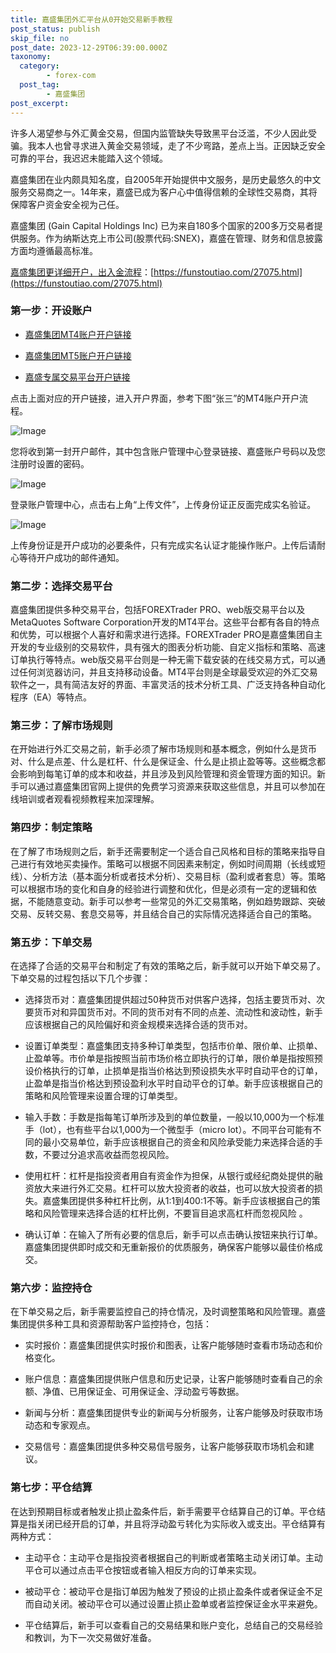 ```yaml
---
title: 嘉盛集团外汇平台从0开始交易新手教程
post_status: publish
skip_file: no
post_date: 2023-12-29T06:39:00.000Z
taxonomy:
  category:
        - forex-com
  post_tag:
        - 嘉盛集团
post_excerpt: 
---
```

许多人渴望参与外汇黄金交易，但国内监管缺失导致黑平台泛滥，不少人因此受骗。我本人也曾寻求进入黄金交易领域，走了不少弯路，差点上当。正因缺乏安全可靠的平台，我迟迟未能踏入这个领域。

嘉盛集团在业内颇具知名度，自2005年开始提供中文服务，是历史最悠久的中文服务交易商之一。14年来，嘉盛已成为客户心中值得信赖的全球性交易商，其将保障客户资金安全视为己任。

嘉盛集团 (Gain Capital Holdings Inc) 已为来自180多个国家的200多万交易者提供服务。作为纳斯达克上市公司(股票代码:SNEX)，嘉盛在管理、财务和信息披露方面均遵循最高标准。

[嘉盛集团更详细开户，出入金流程](https://funstoutiao.com/27075.html)：[https://funstoutiao.com/27075.html](https://funstoutiao.com/27075.html)

### 第一步：开设账户

* [嘉盛集团MT4账户开户链接](https://s.ssgg.net/jsmt4)

* [嘉盛集团MT5账户开户链接](https://s.ssgg.net/jsmt5)

* [嘉盛专属交易平台开户链接](https://s.ssgg.net/js)

点击上面对应的开户链接，进入开户界面，参考下图“张三”的MT4账户开户流程。

![Image](https://prod-files-secure.s3.us-west-2.amazonaws.com/39ed1227-6d7d-4570-be36-9ccd4a2c4241/7a167aea-686b-400d-af59-4e18eb607a40/640.png?X-Amz-Algorithm=AWS4-HMAC-SHA256&X-Amz-Content-Sha256=UNSIGNED-PAYLOAD&X-Amz-Credential=ASIAZI2LB466QSN7SLPB%2F20250424%2Fus-west-2%2Fs3%2Faws4_request&X-Amz-Date=20250424T041309Z&X-Amz-Expires=3600&X-Amz-Security-Token=IQoJb3JpZ2luX2VjEHQaCXVzLXdlc3QtMiJGMEQCIHa4XOU%2FkamDkfplgcBt4cBXZ450R5Dh6BW1i2rIQWScAiBCc3RDAz5GfNgeCavC44WZk%2FUcz2es6Ek3tDcuKUkNvSqIBAj9%2F%2F%2F%2F%2F%2F%2F%2F%2F%2F8BEAAaDDYzNzQyMzE4MzgwNSIME8vjkNb59o04Nm7MKtwDzTQIn9OXjRheh3N4PlhgGmn6EJRu8kPYGb8eDWdftf%2BULMZ66o81JjCRx7flZdfV67Qw050b6s%2BuKaJ9wfc0AbXyjBk7VBedAyLAGzmulGrkpFy7%2BDHJugOrwyHgNP%2FQ2a48meRHxAh5ZGoTAnBFNNj7%2FWg0kT60gRNBCECiI0CWryF4l%2Fbc3jHr14r%2FvJmZMD%2BxOpBxfp7d4c%2BTs9u7CSO6P4SUzQY6pI7i30TcRXE%2Bvva3B4Zu4q6g6Ushfq5vuxDFK9ddQ%2BfYZCT54S%2FG71xHnGlSc%2FbKIqjchFpwhcWnw4llUVT4MyoGdAFT1iO2EjpR5NK0Cu7nMwr%2F8QNfMQczWxCC%2FtjNXfVwpWpAJtMybbI0CevwpUeW%2BRFC8WwE2TwfJlCrxRb7xf2%2BiV5rrX9WlsoBnjAVUP%2FYSHIsJkM3HiuAKia%2Buaj8iZQ2sMamtmq6obM1YLNdPKl0TKGa%2FJOYJUtf0hDVodEmVi00bZclF%2Bu1v1U3byP1BvXXDcHUzPxwYW7LvrOyZHf8MbVwF4eKGA83N9Jm%2BXWd9Ge5ZTuT%2Bo8SaEIMxk2j3430h7mA1qEyI3WkjI8hUwBgSWvkt2sF%2FVgEtj380j1Y43b7KvZHQJNkxg4AxY8IcZ8wwuSmwAY6pgGQbtRjsFkBotAmLhn0l1IhL2cyYg%2FM%2FU4ezLWDSEA0ok4vmL7oeXh%2B0gyyTzJvTkAS1h1tUjkoN17rhwwHK5YuyKRRgCRFspSSGtYSq%2Fn9WwRRuQuWMrspUg5wLeaqe9A95s955dIzi8Tx0nyY2aRkicwPxSzsKqeq5E0ZxE4FenolYITteISxpjU%2FnLm1jsypQk5XXgFw1ghLDsjILJ6lYepKss2B&X-Amz-Signature=9895bd956b14ed095cf04b0615774a8b183c4e4bbcb4985fde8eda29f10f1a5a&X-Amz-SignedHeaders=host&x-id=GetObject)

您将收到第一封开户邮件，其中包含账户管理中心登录链接、嘉盛账户号码以及您注册时设置的密码。

![Image](https://prod-files-secure.s3.us-west-2.amazonaws.com/39ed1227-6d7d-4570-be36-9ccd4a2c4241/eaa1c6b3-2877-4284-a0e1-530e222c27fb/image.png?X-Amz-Algorithm=AWS4-HMAC-SHA256&X-Amz-Content-Sha256=UNSIGNED-PAYLOAD&X-Amz-Credential=ASIAZI2LB466QSN7SLPB%2F20250424%2Fus-west-2%2Fs3%2Faws4_request&X-Amz-Date=20250424T041309Z&X-Amz-Expires=3600&X-Amz-Security-Token=IQoJb3JpZ2luX2VjEHQaCXVzLXdlc3QtMiJGMEQCIHa4XOU%2FkamDkfplgcBt4cBXZ450R5Dh6BW1i2rIQWScAiBCc3RDAz5GfNgeCavC44WZk%2FUcz2es6Ek3tDcuKUkNvSqIBAj9%2F%2F%2F%2F%2F%2F%2F%2F%2F%2F8BEAAaDDYzNzQyMzE4MzgwNSIME8vjkNb59o04Nm7MKtwDzTQIn9OXjRheh3N4PlhgGmn6EJRu8kPYGb8eDWdftf%2BULMZ66o81JjCRx7flZdfV67Qw050b6s%2BuKaJ9wfc0AbXyjBk7VBedAyLAGzmulGrkpFy7%2BDHJugOrwyHgNP%2FQ2a48meRHxAh5ZGoTAnBFNNj7%2FWg0kT60gRNBCECiI0CWryF4l%2Fbc3jHr14r%2FvJmZMD%2BxOpBxfp7d4c%2BTs9u7CSO6P4SUzQY6pI7i30TcRXE%2Bvva3B4Zu4q6g6Ushfq5vuxDFK9ddQ%2BfYZCT54S%2FG71xHnGlSc%2FbKIqjchFpwhcWnw4llUVT4MyoGdAFT1iO2EjpR5NK0Cu7nMwr%2F8QNfMQczWxCC%2FtjNXfVwpWpAJtMybbI0CevwpUeW%2BRFC8WwE2TwfJlCrxRb7xf2%2BiV5rrX9WlsoBnjAVUP%2FYSHIsJkM3HiuAKia%2Buaj8iZQ2sMamtmq6obM1YLNdPKl0TKGa%2FJOYJUtf0hDVodEmVi00bZclF%2Bu1v1U3byP1BvXXDcHUzPxwYW7LvrOyZHf8MbVwF4eKGA83N9Jm%2BXWd9Ge5ZTuT%2Bo8SaEIMxk2j3430h7mA1qEyI3WkjI8hUwBgSWvkt2sF%2FVgEtj380j1Y43b7KvZHQJNkxg4AxY8IcZ8wwuSmwAY6pgGQbtRjsFkBotAmLhn0l1IhL2cyYg%2FM%2FU4ezLWDSEA0ok4vmL7oeXh%2B0gyyTzJvTkAS1h1tUjkoN17rhwwHK5YuyKRRgCRFspSSGtYSq%2Fn9WwRRuQuWMrspUg5wLeaqe9A95s955dIzi8Tx0nyY2aRkicwPxSzsKqeq5E0ZxE4FenolYITteISxpjU%2FnLm1jsypQk5XXgFw1ghLDsjILJ6lYepKss2B&X-Amz-Signature=955981690770cbc9dbc0f2edc560afdb9977d3d1d40c9bbc583099d89bc84a0e&X-Amz-SignedHeaders=host&x-id=GetObject)

登录账户管理中心，点击右上角“上传文件”，上传身份证正反面完成实名验证。

![Image](https://prod-files-secure.s3.us-west-2.amazonaws.com/39ed1227-6d7d-4570-be36-9ccd4a2c4241/54090639-09fc-46b4-a135-e0289f707147/image.png?X-Amz-Algorithm=AWS4-HMAC-SHA256&X-Amz-Content-Sha256=UNSIGNED-PAYLOAD&X-Amz-Credential=ASIAZI2LB466QSN7SLPB%2F20250424%2Fus-west-2%2Fs3%2Faws4_request&X-Amz-Date=20250424T041309Z&X-Amz-Expires=3600&X-Amz-Security-Token=IQoJb3JpZ2luX2VjEHQaCXVzLXdlc3QtMiJGMEQCIHa4XOU%2FkamDkfplgcBt4cBXZ450R5Dh6BW1i2rIQWScAiBCc3RDAz5GfNgeCavC44WZk%2FUcz2es6Ek3tDcuKUkNvSqIBAj9%2F%2F%2F%2F%2F%2F%2F%2F%2F%2F8BEAAaDDYzNzQyMzE4MzgwNSIME8vjkNb59o04Nm7MKtwDzTQIn9OXjRheh3N4PlhgGmn6EJRu8kPYGb8eDWdftf%2BULMZ66o81JjCRx7flZdfV67Qw050b6s%2BuKaJ9wfc0AbXyjBk7VBedAyLAGzmulGrkpFy7%2BDHJugOrwyHgNP%2FQ2a48meRHxAh5ZGoTAnBFNNj7%2FWg0kT60gRNBCECiI0CWryF4l%2Fbc3jHr14r%2FvJmZMD%2BxOpBxfp7d4c%2BTs9u7CSO6P4SUzQY6pI7i30TcRXE%2Bvva3B4Zu4q6g6Ushfq5vuxDFK9ddQ%2BfYZCT54S%2FG71xHnGlSc%2FbKIqjchFpwhcWnw4llUVT4MyoGdAFT1iO2EjpR5NK0Cu7nMwr%2F8QNfMQczWxCC%2FtjNXfVwpWpAJtMybbI0CevwpUeW%2BRFC8WwE2TwfJlCrxRb7xf2%2BiV5rrX9WlsoBnjAVUP%2FYSHIsJkM3HiuAKia%2Buaj8iZQ2sMamtmq6obM1YLNdPKl0TKGa%2FJOYJUtf0hDVodEmVi00bZclF%2Bu1v1U3byP1BvXXDcHUzPxwYW7LvrOyZHf8MbVwF4eKGA83N9Jm%2BXWd9Ge5ZTuT%2Bo8SaEIMxk2j3430h7mA1qEyI3WkjI8hUwBgSWvkt2sF%2FVgEtj380j1Y43b7KvZHQJNkxg4AxY8IcZ8wwuSmwAY6pgGQbtRjsFkBotAmLhn0l1IhL2cyYg%2FM%2FU4ezLWDSEA0ok4vmL7oeXh%2B0gyyTzJvTkAS1h1tUjkoN17rhwwHK5YuyKRRgCRFspSSGtYSq%2Fn9WwRRuQuWMrspUg5wLeaqe9A95s955dIzi8Tx0nyY2aRkicwPxSzsKqeq5E0ZxE4FenolYITteISxpjU%2FnLm1jsypQk5XXgFw1ghLDsjILJ6lYepKss2B&X-Amz-Signature=3bed1e95c25fb06aecfc9ca25806c22669f89b30ea299c1f0efac0571de07f4e&X-Amz-SignedHeaders=host&x-id=GetObject)

上传身份证是开户成功的必要条件，只有完成实名认证才能操作账户。上传后请耐心等待开户成功的邮件通知。

### 第二步：选择交易平台

嘉盛集团提供多种交易平台，包括FOREXTrader PRO、web版交易平台以及MetaQuotes Software Corporation开发的MT4平台。这些平台都有各自的特点和优势，可以根据个人喜好和需求进行选择。FOREXTrader PRO是嘉盛集团自主开发的专业级别的交易软件，具有强大的图表分析功能、自定义指标和策略、高速订单执行等特点。web版交易平台则是一种无需下载安装的在线交易方式，可以通过任何浏览器访问，并且支持移动设备。MT4平台则是全球最受欢迎的外汇交易软件之一，具有简洁友好的界面、丰富灵活的技术分析工具、广泛支持各种自动化程序（EA）等特点。

### 第三步：了解市场规则

在开始进行外汇交易之前，新手必须了解市场规则和基本概念，例如什么是货币对、什么是点差、什么是杠杆、什么是保证金、什么是止损止盈等等。这些概念都会影响到每笔订单的成本和收益，并且涉及到风险管理和资金管理方面的知识。新手可以通过嘉盛集团官网上提供的免费学习资源来获取这些信息，并且可以参加在线培训或者观看视频教程来加深理解。

### 第四步：制定策略

在了解了市场规则之后，新手还需要制定一个适合自己风格和目标的策略来指导自己进行有效地买卖操作。策略可以根据不同因素来制定，例如时间周期（长线或短线）、分析方法（基本面分析或者技术分析）、交易目标（盈利或者套息）等。策略可以根据市场的变化和自身的经验进行调整和优化，但是必须有一定的逻辑和依据，不能随意变动。新手可以参考一些常见的外汇交易策略，例如趋势跟踪、突破交易、反转交易、套息交易等，并且结合自己的实际情况选择适合自己的策略。

### 第五步：下单交易

在选择了合适的交易平台和制定了有效的策略之后，新手就可以开始下单交易了。下单交易的过程包括以下几个步骤：

* 选择货币对：嘉盛集团提供超过50种货币对供客户选择，包括主要货币对、次要货币对和异国货币对。不同的货币对有不同的点差、流动性和波动性，新手应该根据自己的风险偏好和资金规模来选择合适的货币对。

* 设置订单类型：嘉盛集团支持多种订单类型，包括市价单、限价单、止损单、止盈单等。市价单是指按照当前市场价格立即执行的订单，限价单是指按照预设价格执行的订单，止损单是指当价格达到预设损失水平时自动平仓的订单，止盈单是指当价格达到预设盈利水平时自动平仓的订单。新手应该根据自己的策略和风险管理来设置合理的订单类型。

* 输入手数：手数是指每笔订单所涉及到的单位数量，一般以10,000为一个标准手（lot），也有些平台以1,000为一个微型手（micro lot）。不同平台可能有不同的最小交易单位，新手应该根据自己的资金和风险承受能力来选择合适的手数，不要过分追求高收益而忽视风险。

* 使用杠杆：杠杆是指投资者用自有资金作为担保，从银行或经纪商处提供的融资放大来进行外汇交易。杠杆可以放大投资者的收益，也可以放大投资者的损失。嘉盛集团提供多种杠杆比例，从1:1到400:1不等。新手应该根据自己的策略和风险管理来选择合适的杠杆比例，不要盲目追求高杠杆而忽视风险 。

* 确认订单：在输入了所有必要的信息后，新手可以点击确认按钮来执行订单。嘉盛集团提供即时成交和无重新报价的优质服务，确保客户能够以最佳价格成交。

### 第六步：监控持仓

在下单交易之后，新手需要监控自己的持仓情况，及时调整策略和风险管理。嘉盛集团提供多种工具和资源帮助客户监控持仓，包括：

* 实时报价：嘉盛集团提供实时报价和图表，让客户能够随时查看市场动态和价格变化。

* 账户信息：嘉盛集团提供账户信息和历史记录，让客户能够随时查看自己的余额、净值、已用保证金、可用保证金、浮动盈亏等数据。

* 新闻与分析：嘉盛集团提供专业的新闻与分析服务，让客户能够及时获取市场动态和专家观点。

* 交易信号：嘉盛集团提供多种交易信号服务，让客户能够获取市场机会和建议。

### 第七步：平仓结算

在达到预期目标或者触发止损止盈条件后，新手需要平仓结算自己的订单。平仓结算是指关闭已经开启的订单，并且将浮动盈亏转化为实际收入或支出。平仓结算有两种方式：

* 主动平仓：主动平仓是指投资者根据自己的判断或者策略主动关闭订单。主动平仓可以通过点击平仓按钮或者输入相反方向的订单来实现。

* 被动平仓：被动平仓是指订单因为触发了预设的止损止盈条件或者保证金不足而自动关闭。被动平仓可以通过设置止损止盈单或者监控保证金水平来避免。

* 平仓结算后，新手可以查看自己的交易结果和账户变化，总结自己的交易经验和教训，为下一次交易做好准备。